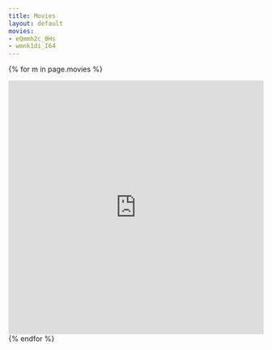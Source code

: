 ```yaml
---
title: Movies
layout: default
movies:
- eQmmh2c_0Hs
- wmnk1di_I64
---
```


{% for m in page.movies %}
<iframe width="100%" height="500" src="https://www.youtube.com/embed/{{m}}" frameborder="0" allowfullscreen></iframe>
{% endfor %}